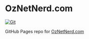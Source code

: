 # OzNetNerd.com

[![Git](https://app.soluble.cloud/api/v1/public/badges/daaf82a1-bc0c-40c4-8c7f-062a648e0a8a.svg?orgId=401166500955)](https://app.soluble.cloud/repos/details/github.com/oznetnerd/oznetnerd.github.io?orgId=401166500955)  

GitHub Pages repo for [OzNetNerd.com](https://www.oznetnerd.com)
